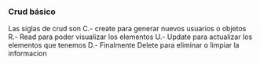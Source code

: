 ### Crud básico

Las siglas de crud son
C.- create para generar nuevos usuarios o objetos
R.- Read para poder visualizar los elementos
U.- Update para actualizar los elementos que tenemos
D.- Finalmente Delete para eliminar o limpiar la informacion

